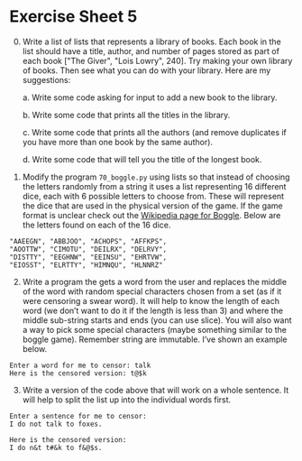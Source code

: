 # Exercise Sheet 5

0. Write a list of lists that represents a library of books. Each book in the list should have a title, author, and number of pages stored as part of each book ["The Giver", "Lois Lowry", 240]. Try making your own library of books. Then see what you can do with your library. Here are my suggestions:

   a. Write some code asking for input to add a new book to the library.

   b. Write some code that prints all the titles in the library.

   c. Write some code that prints all the authors (and remove duplicates if you have more
   than one book by the same author).

   d. Write some code that will tell you the title of the longest book.

1. Modify the program `70_boggle.py` using lists so that instead of choosing the letters randomly from a string it uses a list representing 16 different dice, each with 6 possible letters to choose from. These will represent the dice that are used in the physical version of the game. If the game format is unclear check out the [Wikipedia page for Boggle](https://en.wikipedia.org/wiki/Boggle). Below are the letters found on each of the 16 dice.

```plaintext
"AAEEGN", "ABBJOO", "ACHOPS", "AFFKPS",
"AOOTTW", "CIMOTU", "DEILRX", "DELRVY",
"DISTTY", "EEGHNW", "EEINSU", "EHRTVW",
"EIOSST", "ELRTTY", "HIMNQU", "HLNNRZ"
```

2. Write a program the gets a word from the user and replaces the middle of the word with random special characters chosen from a set (as if it were censoring a swear word). It will help to know the length of each word (we don’t want to do it if the length is less than 3) and where the middle sub-string starts and ends (you can use slice). You will also want a way to pick some special characters (maybe something similar to the boggle game). Remember string are immutable. I’ve shown an example below.

```plaintext
Enter a word for me to censor: talk
Here is the censored version: t@$k
```

3. Write a version of the code above that will work on a whole sentence. It will help to split the list up into the individual words first.

```plaintext
Enter a sentence for me to censor:
I do not talk to foxes.

Here is the censored version:
I do n&t t#&k to f&@$s.
```